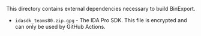This directory contains external dependencies necessary to build BinExport.

-   `idasdk_teams80.zip.gpg` - The IDA Pro SDK. This file is encrypted and can
    only be used by GitHub Actions.
